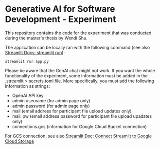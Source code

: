 # Generative AI for Software Development - Experiment
This repository contains the code for the experiment that was conducted during the master's thesis by Wendi Shu. 

The application can be locally ran with the following command (see also [Streamlit Docs: streamlit run](https://docs.streamlit.io/develop/api-reference/cli/run)):

```streamlit run app.py```

Please be aware that the GenAI chat might not work. If you want the whole functionality of the experiment, some information must be added in the .streamlit > secrets.toml file. More specifically, you must add the following information as strings:
- OpenAI API key
- admin username (for admin page only)
- admin password (for admin page only)
- mail (email address for participant file upload updates only)
- mail_pw (email address password for participant file upload upadates only)
- connections.gcs (information for Google Cloud Bucket connection)

For GCS connection, see also [Streamlit Doc: Connect Streamlit to Google Cloud Storage](https://docs.streamlit.io/develop/tutorials/databases/gcs)
